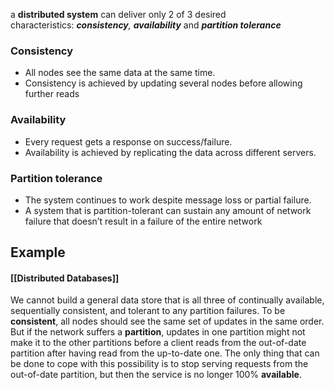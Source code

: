 a **distributed system** can deliver only 2 of 3 desired characteristics: _**consistency**, **availability**_ and _**partition tolerance**_

### Consistency
- All nodes see the same data at the same time. 
- Consistency is achieved by updating several nodes before allowing further reads

### Availability
- Every request gets a response on success/failure. 
- Availability is achieved by replicating the data across different servers.

### Partition tolerance
- The system continues to work despite message loss or partial failure. 
- A system that is partition-tolerant can sustain any amount of network failure that doesn’t result in a failure of the entire network

## Example
#### [[Distributed Databases]]
We cannot build a general data store that is all three of continually available, sequentially consistent, and tolerant to any partition failures. To be **consistent**, all nodes should see the same set of updates in the same order. But if the network suffers a **partition**, updates in one partition might not make it to the other partitions before a client reads from the out-of-date partition after having read from the up-to-date one. The only thing that can be done to cope with this possibility is to stop serving requests from the out-of-date partition, but then the service is no longer 100% **available**. 